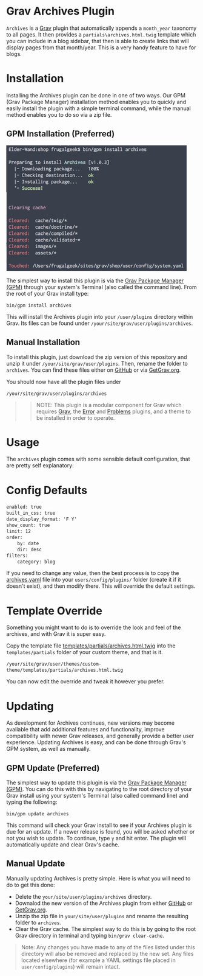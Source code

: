 # Grav Archives Plugin

`Archives` is a [Grav](http://github.com/getgrav/grav) plugin that automatically appends a `month_year` taxonomy to all pages. It then provides a `partials\archives.html.twig` template which you can include in a blog sidebar, that then is able to create links that will display pages from that month/year.  This is a very handy feature to have for blogs.

# Installation

Installing the Archives plugin can be done in one of two ways. Our GPM (Grav Package Manager) installation method enables you to quickly and easily install the plugin with a simple terminal command, while the manual method enables you to do so via a zip file. 

## GPM Installation (Preferred)

![GPM Installation](assets/readme_1.png)

The simplest way to install this plugin is via the [Grav Package Manager (GPM)](http://learn.getgrav.org/advanced/grav-gpm) through your system's Terminal (also called the command line).  From the root of your Grav install type:

    bin/gpm install archives

This will install the Archives plugin into your `/user/plugins` directory within Grav. Its files can be found under `/your/site/grav/user/plugins/archives`.

## Manual Installation

To install this plugin, just download the zip version of this repository and unzip it under `/your/site/grav/user/plugins`. Then, rename the folder to `archives`. You can find these files either on [GitHub](https://github.com/getgrav/grav-plugin-archives) or via [GetGrav.org](http://getgrav.org/downloads/plugins#extras).

You should now have all the plugin files under

    /your/site/grav/user/plugins/archives

>> NOTE: This plugin is a modular component for Grav which requires [Grav](http://github.com/getgrav/grav), the [Error](https://github.com/getgrav/grav-plugin-error) and [Problems](https://github.com/getgrav/grav-plugin-problems) plugins, and a theme to be installed in order to operate.

# Usage

The `archives` plugin comes with some sensible default configuration, that are pretty self explanatory:

# Config Defaults

```
enabled: true
built_in_css: true
date_display_format: 'F Y'
show_count: true
limit: 12
order:
    by: date
    dir: desc
filters:
    category: blog
```

If you need to change any value, then the best process is to copy the [archives.yaml](archives.yaml) file into your `users/config/plugins/` folder (create it if it doesn't exist), and then modify there.  This will override the default settings.

# Template Override

Something you might want to do is to override the look and feel of the archives, and with Grav it is super easy.

Copy the template file [templates/partials/archives.html.twig](templates/partials/archives.html.twig) into the `templates/partials` folder of your custom theme, and that is it.

```
/your/site/grav/user/themes/custom-theme/templates/partials/archives.html.twig
```

You can now edit the override and tweak it however you prefer.

# Updating

As development for Archives continues, new versions may become available that add additional features and functionality, improve compatibility with newer Grav releases, and generally provide a better user experience. Updating Archives is easy, and can be done through Grav's GPM system, as well as manually.

## GPM Update (Preferred)

The simplest way to update this plugin is via the [Grav Package Manager (GPM)](http://learn.getgrav.org/advanced/grav-gpm). You can do this with this by navigating to the root directory of your Grav install using your system's Terminal (also called command line) and typing the following:

    bin/gpm update archives

This command will check your Grav install to see if your Archives plugin is due for an update. If a newer release is found, you will be asked whether or not you wish to update. To continue, type `y` and hit enter. The plugin will automatically update and clear Grav's cache.

## Manual Update

Manually updating Archives is pretty simple. Here is what you will need to do to get this done:

* Delete the `your/site/user/plugins/archives` directory.
* Downalod the new version of the Archives plugin from either [GitHub](https://github.com/getgrav/grav-plugin-archives) or [GetGrav.org](http://getgrav.org/downloads/plugins#extras).
* Unzip the zip file in `your/site/user/plugins` and rename the resulting folder to `archives`.
* Clear the Grav cache. The simplest way to do this is by going to the root Grav directory in terminal and typing `bin/grav clear-cache`.

> Note: Any changes you have made to any of the files listed under this directory will also be removed and replaced by the new set. Any files located elsewhere (for example a YAML settings file placed in `user/config/plugins`) will remain intact.
